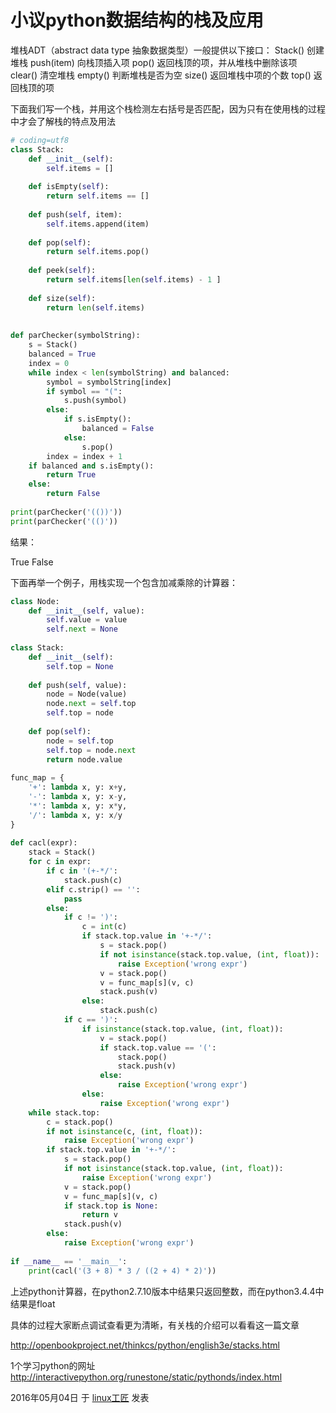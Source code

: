 # 小议python数据结构的栈及应用

堆栈ADT（abstract data type 抽象数据类型）一般提供以下接口：
Stack()  创建堆栈
push(item)  向栈顶插入项
pop()  返回栈顶的项，并从堆栈中删除该项
clear()  清空堆栈
empty()  判断堆栈是否为空
size()  返回堆栈中项的个数
top()  返回栈顶的项

下面我们写一个栈，并用这个栈检测左右括号是否匹配，因为只有在使用栈的过程中才会了解栈的特点及用法

```python
# coding=utf8
class Stack:
    def __init__(self):
        self.items = []
 
    def isEmpty(self):
        return self.items == []
 
    def push(self, item):
        self.items.append(item)
 
    def pop(self):
        return self.items.pop()
 
    def peek(self):
        return self.items[len(self.items) - 1 ]
 
    def size(self):
        return len(self.items)
 
 
def parChecker(symbolString):
    s = Stack()
    balanced = True
    index = 0
    while index < len(symbolString) and balanced:
        symbol = symbolString[index]
        if symbol == "(":
            s.push(symbol)
        else:
            if s.isEmpty():
                balanced = False
            else:
                s.pop()
        index = index + 1
    if balanced and s.isEmpty():
        return True
    else:
        return False
 
print(parChecker('(())'))
print(parChecker('(()'))
```

结果：

True
False

下面再举一个例子，用栈实现一个包含加减乘除的计算器：

```python
class Node:
    def __init__(self, value):
        self.value = value
        self.next = None
 
class Stack:
    def __init__(self):
        self.top = None
 
    def push(self, value):
        node = Node(value)
        node.next = self.top
        self.top = node
 
    def pop(self):
        node = self.top
        self.top = node.next
        return node.value
 
func_map = {
    '+': lambda x, y: x+y,
    '-': lambda x, y: x-y,
    '*': lambda x, y: x*y,
    '/': lambda x, y: x/y
}
 
def cacl(expr):
    stack = Stack()
    for c in expr:
        if c in '(+-*/':
            stack.push(c)
        elif c.strip() == '':
            pass
        else:
            if c != ')':
                c = int(c)
                if stack.top.value in '+-*/':
                    s = stack.pop()
                    if not isinstance(stack.top.value, (int, float)):
                        raise Exception('wrong expr')
                    v = stack.pop()
                    v = func_map[s](v, c)
                    stack.push(v)
                else:
                    stack.push(c)
            if c == ')':
                if isinstance(stack.top.value, (int, float)):
                    v = stack.pop()
                    if stack.top.value == '(':
                        stack.pop()
                        stack.push(v)
                    else:
                        raise Exception('wrong expr')
                else:
                    raise Exception('wrong expr')
    while stack.top:
        c = stack.pop()
        if not isinstance(c, (int, float)):
            raise Exception('wrong expr')
        if stack.top.value in '+-*/':
            s = stack.pop()
            if not isinstance(stack.top.value, (int, float)):
                raise Exception('wrong expr')
            v = stack.pop()
            v = func_map[s](v, c)
            if stack.top is None:
                return v
            stack.push(v)
        else:
            raise Exception('wrong expr')
 
if __name__ == '__main__':
    print(cacl('(3 + 8) * 3 / ((2 + 4) * 2)'))
```

上述python计算器，在python2.7.10版本中结果只返回整数，而在python3.4.4中结果是float

具体的过程大家断点调试查看更为清晰，有关栈的介绍可以看看这一篇文章

<http://openbookproject.net/thinkcs/python/english3e/stacks.html>

1个学习python的网址 <http://interactivepython.org/runestone/static/pythonds/index.html>

2016年05月04日 于 [linux工匠](http://www.bbotte.com/) 发表



































